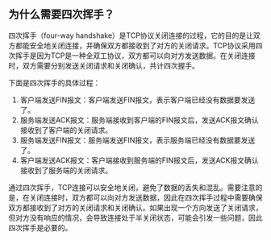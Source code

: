 ## 为什么需要四次挥手？

四次挥手（four-way handshake）是TCP协议关闭连接的过程，它的目的是让双方都能安全地关闭连接，并确保双方都接收到了对方的关闭请求。TCP协议采用四次挥手是因为TCP是一种全双工协议，双方都可以向对方发送数据。在关闭连接时，双方需要分别发送关闭请求和关闭确认，共计四次握手。

下面是四次挥手的具体过程：

1. 客户端发送FIN报文：客户端发送FIN报文，表示客户端已经没有数据要发送了。
2. 服务端发送ACK报文：服务端接收到客户端的FIN报文后，发送ACK报文确认接收到了客户端的关闭请求。
3. 服务端发送FIN报文：服务端发送FIN报文，表示服务端已经没有数据要发送了。
4. 客户端发送ACK报文：客户端接收到服务端的FIN报文后，发送ACK报文确认接收到了服务端的关闭请求。

通过四次挥手，TCP连接可以安全地关闭，避免了数据的丢失和混乱。需要注意的是，在关闭连接时，双方都可以向对方发送数据，因此在四次挥手过程中需要确保双方都接收到了对方的关闭请求和关闭确认。如果出现一个方向发送了关闭请求，但对方没有响应的情况，会导致连接处于半关闭状态，可能会引发一些问题，因此四次挥手是必要的。
